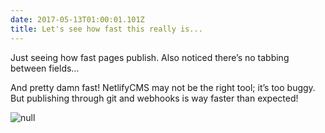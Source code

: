 ```yaml
---
date: 2017-05-13T01:00:01.101Z
title: Let's see how fast this really is...
---
```

Just seeing how fast pages publish. Also noticed there’s no tabbing between fields…

And pretty damn fast! NetlifyCMS may not be the right tool; it’s too buggy. But publishing through git and webhooks is way faster than expected!

![null](/images/Research.jpg)


